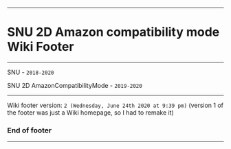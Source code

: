 
***

# SNU 2D Amazon compatibility mode Wiki Footer

***

SNU - `2018-2020`

SNU 2D AmazonCompatibilityMode - `2019-2020`

***

Wiki footer version: `2 (Wednesday, June 24th 2020 at 9:39 pm)` (version 1 of the footer was just a Wiki homepage, so I had to remake it)

### End of footer

***
